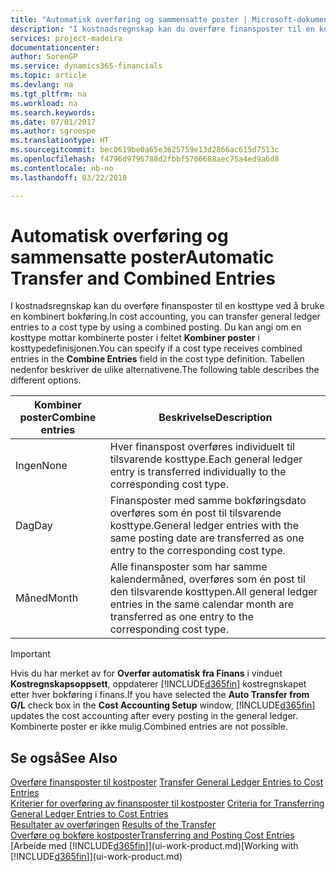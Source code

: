 ```yaml
---
title: "Automatisk overføring og sammensatte poster | Microsoft-dokumentasjon"
description: "I kostnadsregnskap kan du overføre finansposter til en kosttype ved å bruke en kombinert bokføring. Du kan angi om en kosttype mottar kombinerte poster i feltet **Kombiner poster** i kosttypedefinisjonen. Tabellen nedenfor beskriver de ulike alternativene."
services: project-madeira
documentationcenter: 
author: SorenGP
ms.service: dynamics365-financials
ms.topic: article
ms.devlang: na
ms.tgt_pltfrm: na
ms.workload: na
ms.search.keywords: 
ms.date: 07/01/2017
ms.author: sgroespe
ms.translationtype: HT
ms.sourcegitcommit: bec0619be0a65e3625759e13d2866ac615d7513c
ms.openlocfilehash: f4796d9796788d2fbbf5706688aec75a4ed9a6d8
ms.contentlocale: nb-no
ms.lasthandoff: 03/22/2018

---
```

# <a name="automatic-transfer-and-combined-entries"></a><span data-ttu-id="6c861-105">Automatisk overføring og sammensatte poster</span><span class="sxs-lookup"><span data-stu-id="6c861-105">Automatic Transfer and Combined Entries</span></span>
<span data-ttu-id="6c861-106">I kostnadsregnskap kan du overføre finansposter til en kosttype ved å bruke en kombinert bokføring.</span><span class="sxs-lookup"><span data-stu-id="6c861-106">In cost accounting, you can transfer general ledger entries to a cost type by using a combined posting.</span></span> <span data-ttu-id="6c861-107">Du kan angi om en kosttype mottar kombinerte poster i feltet **Kombiner poster** i kosttypedefinisjonen.</span><span class="sxs-lookup"><span data-stu-id="6c861-107">You can specify if a cost type receives combined entries in the **Combine Entries** field in the cost type definition.</span></span> <span data-ttu-id="6c861-108">Tabellen nedenfor beskriver de ulike alternativene.</span><span class="sxs-lookup"><span data-stu-id="6c861-108">The following table describes the different options.</span></span>  

|<span data-ttu-id="6c861-109">Kombiner poster</span><span class="sxs-lookup"><span data-stu-id="6c861-109">Combine entries</span></span>|<span data-ttu-id="6c861-110">Beskrivelse</span><span class="sxs-lookup"><span data-stu-id="6c861-110">Description</span></span>|  
|---------------------|-----------------|  
|<span data-ttu-id="6c861-111">Ingen</span><span class="sxs-lookup"><span data-stu-id="6c861-111">None</span></span>|<span data-ttu-id="6c861-112">Hver finanspost overføres individuelt til tilsvarende kosttype.</span><span class="sxs-lookup"><span data-stu-id="6c861-112">Each general ledger entry is transferred individually to the corresponding cost type.</span></span>|  
|<span data-ttu-id="6c861-113">Dag</span><span class="sxs-lookup"><span data-stu-id="6c861-113">Day</span></span>|<span data-ttu-id="6c861-114">Finansposter med samme bokføringsdato overføres som én post til tilsvarende kosttype.</span><span class="sxs-lookup"><span data-stu-id="6c861-114">General ledger entries with the same posting date are transferred as one entry to the corresponding cost type.</span></span>|  
|<span data-ttu-id="6c861-115">Måned</span><span class="sxs-lookup"><span data-stu-id="6c861-115">Month</span></span>|<span data-ttu-id="6c861-116">Alle finansposter som har samme kalendermåned, overføres som én post til den tilsvarende kosttypen.</span><span class="sxs-lookup"><span data-stu-id="6c861-116">All general ledger entries in the same calendar month are transferred as one entry to the corresponding cost type.</span></span>|  

> [!IMPORTANT]  
>  <span data-ttu-id="6c861-117">Hvis du har merket av for **Overfør automatisk fra Finans** i vinduet **Kostregnskapsoppsett**, oppdaterer [!INCLUDE[d365fin](includes/d365fin_md.md)] kostregnskapet etter hver bokføring i finans.</span><span class="sxs-lookup"><span data-stu-id="6c861-117">If you have selected the **Auto Transfer from G/L** check box in the **Cost Accounting Setup** window, [!INCLUDE[d365fin](includes/d365fin_md.md)] updates the cost accounting after every posting in the general ledger.</span></span> <span data-ttu-id="6c861-118">Kombinerte poster er ikke mulig.</span><span class="sxs-lookup"><span data-stu-id="6c861-118">Combined entries are not possible.</span></span>  

## <a name="see-also"></a><span data-ttu-id="6c861-119">Se også</span><span class="sxs-lookup"><span data-stu-id="6c861-119">See Also</span></span>  
 <span data-ttu-id="6c861-120">[Overføre finansposter til kostposter](finance-how-to-transfer-general-ledger-entries-to-cost-entries.md) </span><span class="sxs-lookup"><span data-stu-id="6c861-120">[Transfer General Ledger Entries to Cost Entries](finance-how-to-transfer-general-ledger-entries-to-cost-entries.md) </span></span>  
 <span data-ttu-id="6c861-121">[Kriterier for overføring av finansposter til kostposter](finance-criteria-for-transferring-general-ledger-entries-to-cost-entries.md) </span><span class="sxs-lookup"><span data-stu-id="6c861-121">[Criteria for Transferring General Ledger Entries to Cost Entries](finance-criteria-for-transferring-general-ledger-entries-to-cost-entries.md) </span></span>  
 <span data-ttu-id="6c861-122">[Resultater av overføringen](finance-results-of-the-transfer.md) </span><span class="sxs-lookup"><span data-stu-id="6c861-122">[Results of the Transfer](finance-results-of-the-transfer.md) </span></span>  
 [<span data-ttu-id="6c861-123">Overføre og bokføre kostposter</span><span class="sxs-lookup"><span data-stu-id="6c861-123">Transferring and Posting Cost Entries</span></span>](finance-transfer-and-post-cost-entries.md)  
 <span data-ttu-id="6c861-124">[Arbeide med [!INCLUDE[d365fin](includes/d365fin_md.md)]](ui-work-product.md)</span><span class="sxs-lookup"><span data-stu-id="6c861-124">[Working with [!INCLUDE[d365fin](includes/d365fin_md.md)]](ui-work-product.md)</span></span>

